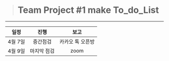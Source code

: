 
># Team Project #1 make To_do_List

--- 

|일정|진행|보고|
|:--:|:--:|:--:|
|4월 7일|중간점검|카카오 톡 오픈방|
|4월 9일|마지막 점검|zoom|